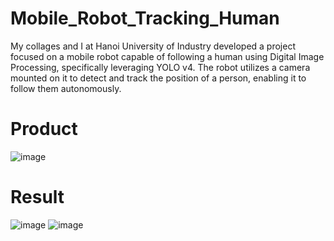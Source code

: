 # Mobile_Robot_Tracking_Human
My collages and I at Hanoi University of Industry developed a project focused on a mobile robot capable of following a human using Digital Image Processing, specifically leveraging YOLO v4. The robot utilizes a camera mounted on it to detect and track the position of a person, enabling it to follow them autonomously.
# Product
![image](https://github.com/user-attachments/assets/0a26c645-8cf1-4947-8535-14c7ca69e166)

# Result

![image](https://github.com/user-attachments/assets/3c7e57f4-6d36-40cd-bf77-24b8ccf95a20)
![image](https://github.com/user-attachments/assets/9dddb28e-e9b4-4131-8a20-7d47d3916a08)
